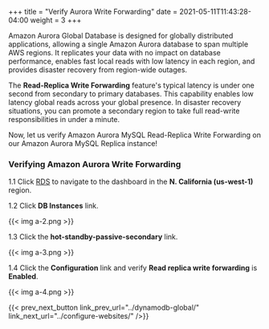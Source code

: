 +++
title = "Verify Aurora Write Forwarding"
date =  2021-05-11T11:43:28-04:00
weight = 3
+++

Amazon Aurora Global Database is designed for globally distributed applications, allowing a single Amazon Aurora database to span multiple AWS regions. It replicates your data with no impact on database performance, enables fast local reads with low latency in each region, and provides disaster recovery from region-wide outages.

The **Read-Replica Write Forwarding** feature's typical latency is under one second from secondary to primary databases.  This capability enables low latency global reads across your global presence. In disaster recovery situations, you can promote a secondary region to take full read-write responsibilities in under a minute.

Now, let us verify Amazon Aurora MySQL Read-Replica Write Forwarding on our Amazon Aurora MySQL Replica instance!

### Verifying Amazon Aurora Write Forwarding

1.1 Click [RDS](https://us-west-1.console.aws.amazon.com/rds/home?region=us-west-1#/) to navigate to the dashboard in the **N. California (us-west-1)** region.

1.2 Click **DB Instances** link.

{{< img a-2.png >}}

1.3 Click the **hot-standby-passive-secondary** link.

{{< img a-3.png >}}

1.4 Click the **Configuration** link and verify **Read replica write forwarding** is **Enabled**.

{{< img a-4.png >}}

{{< prev_next_button link_prev_url="../dynamodb-global/" link_next_url="../configure-websites/" />}}